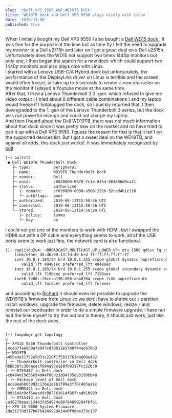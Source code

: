 ```yaml
---
slug: '/Dell_XPS_9550_AND_WD10TB_DOCK'
title: 'WD19TB Dock and Dell XPS 9550 plays nicely with Linux'
date: '2019-13-08'
published: true 
---
```



When I initially bought my Dell XPS 9550 I also bought a [ Dell WD15 dock ](https://www.dell.com/support/article/dk/da/dkdhs1/sln304627/dell-dock-wd15-usb-type-c-oplysninger-kompatibilitet-og-specifikationer?lang=da), it was fine for the purpose at the time but as time fly I felt the need to upgrade my monitor to a Dell u2715h and later on I got a great deal on a Dell u2515h.  Unfortunately does the WD15 not support two times 1440p monitors but only one, I then began the search for a new dock which could support two 1440p monitors and also plays nice with Linux.  
I started with a Lenovo USB-C/A Hybrid dock but unfortunately, the performance of the DisplayLink driver on Linux is terrible and the screen would often freeze, or take up to 5 seconds to render a new character on the monitor if I played a Youtube movie at the same time.  
After that, I tried a Lenovo Thunderbolt 3 2. gen. which refused to give me video output ( I tried about 8 different cable combinations ) and my laptop would freeze if I hotplugged the dock, so I quickly returned that. I then downgraded to the 1. gen of the Lenovo Thunderbolt 3 series, but the dock was not powerful enough and could not charge my laptop.  
And then I heard about the Dell WD19TB, there was not much information about that dock since it was pretty new on the market and no have tried to pair it up with a Dell XPS 9550. I guess the reason for that is that it isn't on the supported devices list. But I got a sweet deal on the WD19TB, and against all odds, this dock just works!.
It was immediately recognized by [ bolt ]( https://github.com/gicmo/bolt )

```bash
[~] boltctl
 ● Dell WD19TB Thunderbolt Dock
   ├─ type:          peripheral
   ├─ name:          WD19TB Thunderbolt Dock
   ├─ vendor:        Dell
   ├─ uuid:          c6030000-0070-7c1e-8354-001686d0ca21
   ├─ status:        authorized
   │  ├─ domain:     cf030000-0000-a508-2218-32cad4b1c116
   │  └─ authflags:  boot
   ├─ authorized:    2019-08-13T15:50:46 UTC
   ├─ connected:     2019-08-13T15:50:46 UTC
   └─ stored:        2019-08-13T14:56:24 UTC
      ├─ policy:     iommu
      └─ key:        no

```

I could not get one of the monitors to work with HDMI, but I swapped the HDMI out with a DP cable and everything seems to work, all of the USB ports seem to work just fine, the network card is also functional.

```bash
11: enp11s0u2u4: <BROADCAST,MULTICAST,UP,LOWER_UP> mtu 1500 qdisc fq_codel state UP group default qlen 1000
    link/ether d8:d0:90:13:fd:49 brd ff:ff:ff:ff:ff:ff
    inet 10.0.1.104/24 brd 10.0.1.255 scope global dynamic noprefixroute enp11s0u2u4
       valid_lft 4048sec preferred_lft 4048sec
    inet 10.0.1.103/24 brd 10.0.1.255 scope global secondary dynamic enp11s0u2u4
       valid_lft 7198sec preferred_lft 7198sec
    inet6 fe80::f8cc:a196:806:abb8/64 scope link noprefixroute
       valid_lft forever preferred_lft forever

```
 and according to [Richard](https://blogs.gnome.org/hughsie/2019/05/02/updating-the-firmware-on-new-dell-docks/) it should even be possible to upgrade the WD19TB's firmware from Linux so we don't have to shrink out `/` partition, install windows, upgrade the firmware, delete windows, resize `/` and reinstall our bootloader in order to do a simple firmware upgrade. I have not had the time myself to try this out but in theory, it should just work, just like the rest of the dock does. 
```

[~] fwupdmgr get-topology
○
├─ XPS15 9550 Thunderbolt Controller         14ce37fee930afa047cd70912e57b0f44ac670b3
├─ WD19TB                                    a455a3a21752e5d31c228f1f5b51761dad88a432
│ ├─ Thunderbolt controller in Dell dock     066b387c36dacecf094a95e188fb9317fcc226c0
│ ├─ RTS5487 in Dell dock                    acb404019656654d44f80922d94735e831d9bb40
│ ├─ Package level of Dell dock              1eca9eabb0c992c136e1deb1f89e3f70c465aa1c
│ ├─ VMM5331 in Dell dock                    58931e8c9ef5eead9c007563814f96fcadb1b993
│ └─ RTS5413 in Dell dock                    ca36279eeac13463fd5d974c88794859294fbfb1
├─ XPS 15 9550 System Firmware               2da31270d317b076424992de14a0f08ae373c137
```
